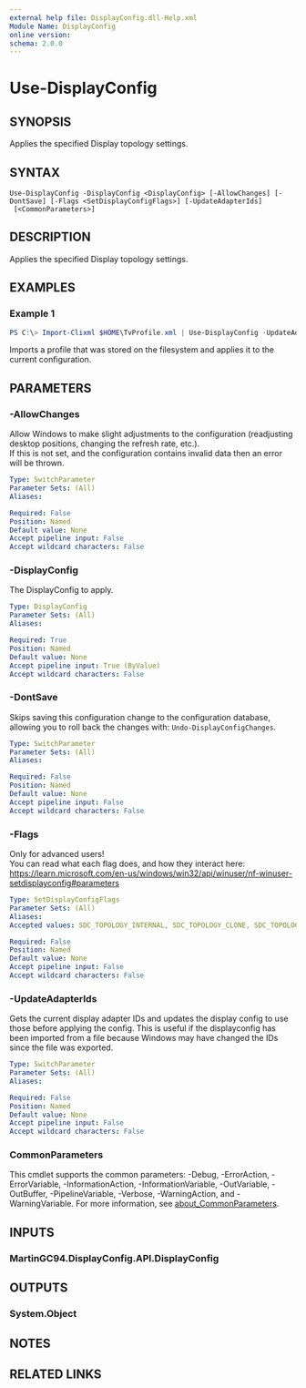 ```yaml
---
external help file: DisplayConfig.dll-Help.xml
Module Name: DisplayConfig
online version:
schema: 2.0.0
---
```


# Use-DisplayConfig

## SYNOPSIS
Applies the specified Display topology settings.

## SYNTAX

```
Use-DisplayConfig -DisplayConfig <DisplayConfig> [-AllowChanges] [-DontSave] [-Flags <SetDisplayConfigFlags>] [-UpdateAdapterIds]
 [<CommonParameters>]
```

## DESCRIPTION
Applies the specified Display topology settings.

## EXAMPLES

### Example 1
```powershell
PS C:\> Import-Clixml $HOME\TvProfile.xml | Use-DisplayConfig -UpdateAdapterIds
```

Imports a profile that was stored on the filesystem and applies it to the current configuration.

## PARAMETERS

### -AllowChanges
Allow Windows to make slight adjustments to the configuration (readjusting desktop positions, changing the refresh rate, etc.).  
If this is not set, and the configuration contains invalid data then an error will be thrown.

```yaml
Type: SwitchParameter
Parameter Sets: (All)
Aliases:

Required: False
Position: Named
Default value: None
Accept pipeline input: False
Accept wildcard characters: False
```

### -DisplayConfig
The DisplayConfig to apply.

```yaml
Type: DisplayConfig
Parameter Sets: (All)
Aliases:

Required: True
Position: Named
Default value: None
Accept pipeline input: True (ByValue)
Accept wildcard characters: False
```

### -DontSave
Skips saving this configuration change to the configuration database, allowing you to roll back the changes with: `Undo-DisplayConfigChanges`.

```yaml
Type: SwitchParameter
Parameter Sets: (All)
Aliases:

Required: False
Position: Named
Default value: None
Accept pipeline input: False
Accept wildcard characters: False
```

### -Flags
Only for advanced users!  
You can read what each flag does, and how they interact here: https://learn.microsoft.com/en-us/windows/win32/api/winuser/nf-winuser-setdisplayconfig#parameters

```yaml
Type: SetDisplayConfigFlags
Parameter Sets: (All)
Aliases:
Accepted values: SDC_TOPOLOGY_INTERNAL, SDC_TOPOLOGY_CLONE, SDC_TOPOLOGY_EXTEND, SDC_TOPOLOGY_EXTERNAL, SDC_USE_DATABASE_CURRENT, SDC_TOPOLOGY_SUPPLIED, SDC_USE_SUPPLIED_DISPLAY_CONFIG, SDC_VALIDATE, SDC_APPLY, SDC_NO_OPTIMIZATION, SDC_SAVE_TO_DATABASE, SDC_ALLOW_CHANGES, SDC_PATH_PERSIST_IF_REQUIRED, SDC_FORCE_MODE_ENUMERATION, SDC_ALLOW_PATH_ORDER_CHANGES, SDC_VIRTUAL_MODE_AWARE, SDC_VIRTUAL_REFRESH_RATE_AWARE

Required: False
Position: Named
Default value: None
Accept pipeline input: False
Accept wildcard characters: False
```

### -UpdateAdapterIds
Gets the current display adapter IDs and updates the display config to use those before applying the config.
This is useful if the displayconfig has been imported from a file because Windows may have changed the IDs since the file was exported.

```yaml
Type: SwitchParameter
Parameter Sets: (All)
Aliases:

Required: False
Position: Named
Default value: None
Accept pipeline input: False
Accept wildcard characters: False
```

### CommonParameters
This cmdlet supports the common parameters: -Debug, -ErrorAction, -ErrorVariable, -InformationAction, -InformationVariable, -OutVariable, -OutBuffer, -PipelineVariable, -Verbose, -WarningAction, and -WarningVariable. For more information, see [about_CommonParameters](http://go.microsoft.com/fwlink/?LinkID=113216).

## INPUTS

### MartinGC94.DisplayConfig.API.DisplayConfig

## OUTPUTS

### System.Object
## NOTES

## RELATED LINKS
